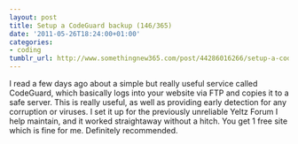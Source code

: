 ```yaml
---
layout: post
title: Setup a CodeGuard backup (146/365)
date: '2011-05-26T18:24:00+01:00'
categories:
- coding
tumblr_url: http://www.somethingnew365.com/post/44286016266/setup-a-codeguard-backup-146365
---
```

I read a few days ago about a simple but really useful service called CodeGuard, which basically logs into your website via FTP and copies it to a safe server. This is really useful, as well as providing early detection for any corruption or viruses.
I set it up for the previously unreliable Yeltz Forum I help maintain, and it worked straightaway without a hitch. You get 1 free site which is fine for me. Definitely recommended.
